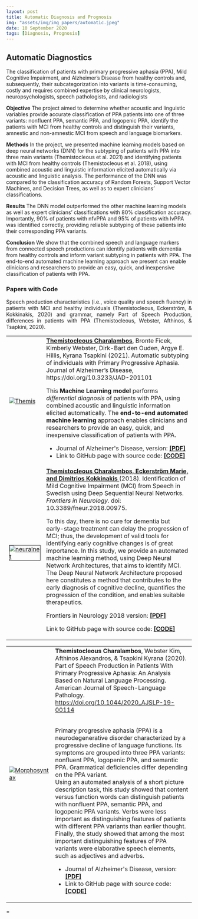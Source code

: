 ```yaml
---
layout: post
title: Automatic Diagnosis and Prognosis
img: "assets/img/img_papers/automatic.jpeg"
date: 10 September 2020
tags: [Diagnosis, Prognosis]
---
```


## Automatic Diagnostics

The classification of patients with primary progressive aphasia (PPA), Mild Cognitive Impairment, and Alzheimer’s Disease from healthy controls and, subsequently, their subcategorization into variants is time-consuming, costly and requires combined expertise by clinical neurologists, neuropsychologists, speech pathologists, and radiologists 

**Objective**
The project aimed to determine whether acoustic and linguistic variables provide accurate classification of PPA patients into one of three variants: nonfluent PPA, semantic PPA, and logopenic PPA, identify the patients with MCI from healthy controls and distinguish their variants, amnestic and non-amnestic MCI from speech and language biomarkers. 

**Methods**
In the project, we presented machine learning models based on deep neural networks (DNN) for the subtyping of patients with PPA into three main variants (Themistocleous et al. 2021) and identifying patients with MCI from healthy controls (Themistocleous et al. 2018), using combined acoustic and linguistic information elicited automatically via acoustic and linguistic analysis. The performance of the DNN was compared to the classification accuracy of Random Forests, Support Vector Machines, and Decision Trees, as well as to expert clinicians’ classifications. 

**Results**
The DNN model outperformed the other machine learning models as well as expert clinicians’ classifications with 80% classification accuracy. Importantly, 90% of patients with nfvPPA and 95% of patients with lvPPA was identified correctly, providing reliable subtyping of these patients into their corresponding PPA variants. 

**Conclusion** 
We show that the combined speech and language markers from connected speech productions can identify patients with dementia from healthy controls and inform variant subtyping in patients with PPA. The end-to-end automated machine learning approach we present can enable clinicians and researchers to provide an easy, quick, and inexpensive classification of patients with PPA.


<h3>Papers with Code</h3>
<table>
<tr>
<td width="20%"><a href="https://github.com/themistocleous/JAD_paper" ><img
src="{{base.url}}/assets/img/img_papers/jad.png" alt="Themis" /></a></td>
<td width="80%"><a href="https://github.com/themistocleous/JAD_paper"><strong>Themistocleous
Charalambos</strong></a>, Bronte Ficek, Kimberly Webster, Dirk-Bart den Ouden, Argye E.
Hillis, Kyrana Tsapkini (2021). Automatic subtyping of individuals with Primary Progressive Aphasia.
Journal of Alzheimer’s Disease, https://doi.org/10.3233/JAD-201101<p></p>
This <strong>Machine Learning model</strong> performs <i>differential diagnosis</i> of patients with
PPA, using combined acoustic and linguistic information elicited automatically. The
<strong>end-to-end automated machine learning</strong> approach enables clinicians and researchers
to provide an easy, quick, and inexpensive classification of patients with PPA.<p></p>
<ul>
<li>Journal of Alzheimer's Disease, version: <a
href="https://content.iospress.com/articles/journal-of-alzheimers-disease/jad201101">
<b>[PDF]</b></a></li>
<li>Link to GitHub page with source code: <a
href="https://github.com/themistocleous/JAD_paper"><b>[CODE]</b></a></li>
</ul>
</td>
</tr>
<tr>
<td><a href="https://github.com/themistocleous/nn_mci" ><img
src="{{base.url}}/assets/img/img_papers/fneuro.jpg" alt="neuralnet" border="1" align="middle"></a></td>
<td><a href="https://www.frontiersin.org/articles/10.3389/fneur.2018.00975/full"><strong>Themistocleous
Charalambos, Eckerström Marie, and Dimitrios Kokkinakis </strong></a> (2018).
Identification of Mild Cognitive Impairment (MCI) from Speech in Swedish using Deep Sequential
Neural Networks. <i> Frontiers in Neurology.</i> doi: 10.3389/fneur.2018.00975.<p></p>To this day,
there is no cure for dementia but early-stage treatment can delay the progression of MCI; thus, the
development of valid tools for identifying early cognitive changes is of great importance. In this
study, we provide an automated machine learning method, using Deep Neural Network Architectures,
that aims to identify MCI. The Deep Neural Network Architecture proposed here constitutes a method
that contributes to the early diagnosis of cognitive decline, quantifies the progression of the
condition, and enables suitable therapeutics.<p></p>
<p>Frontiers in Neurology 2018 version: <b><a
href="https://www.frontiersin.org/articles/10.3389/fneur.2018.00975/full">[PDF]</a></b>
</p>
<p>Link to GitHub page with source code: <b><a
href="https://github.com/themistocleous/nn_mci">[CODE]</a></b></p>
</td>
</tr>



<p style="text-align: justify;">Speech production characteristics (i.e., voice quality and speech fluency) in
patients with MCI and healthy individuals (Themistocleous, Eckerström, & Kokkinakis, 2020) and grammar,
namely Part of Speech Production, differences in patients with PPA (Themistocleous, Webster, Afthinos, &
Tsapkini, 2020).</p>
<table>
<tr>
<td style="border-" width="20%"><a
href="https://pubs.asha.org/doi/10.1044/2020_AJSLP-19-00114" class="zoom-effect"><img
src="{{base.url}}/assets/img/img_papers/morpho.jpg" alt="Morphosyntax" /></a></td>
<td style="border-" width="80%"><strong>Themistocleous Charalambos</strong>, Webster Kim,
Afthinos Alexandros, & Tsapkini Kyrana (2020). Part of Speech Production in Patients With Primary
Progressive Aphasia: An Analysis Based on Natural Language Processing. American Journal of
Speech-Language Pathology. <a
href="https://doi.org/10.1044/2020_AJSLP-19-00114">https://doi.org/10.1044/2020_AJSLP-19-00114</a><br><br>

Primary progressive aphasia (PPA) is a neurodegenerative disorder characterized by a progressive
decline of language functions. Its symptoms are grouped into three PPA variants: nonfluent PPA,
logopenic PPA, and semantic PPA. Grammatical deficiencies differ depending on the PPA variant.<br>
Using an automated analysis of a short picture description task, this study showed that content
versus function words can distinguish patients with nonfluent PPA, semantic PPA, and logopenic PPA
variants. Verbs were less important as distinguishing features of patients with different PPA
variants than earlier thought. Finally, the study showed that among the most important
distinguishing features of PPA variants were elaborative speech elements, such as adjectives and
adverbs.<br>
<ul>
<li>Journal of Alzheimer's Disease, version: <a
href="https://pubs.asha.org/doi/10.1044/2020_AJSLP-19-00114"> <b>[PDF]</b></a></li>
<li>Link to GitHub page with source code: <a
href="https://github.com/themistocleous/JAD_paper"><b>[CODE]</b></a></li>
</ul>
</td>
</tr>
</table>
=